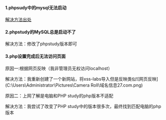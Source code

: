 #### 1.phpsudy中的mysql无法启动

[解决方法出处](https://blog.csdn.net/qq_59676409/article/details/124484320?utm_medium=distribute.pc_relevant.none-task-blog-2~default~baidujs_baidulandingword~default-0-124484320-blog-124998653.235^v43^pc_blog_bottom_relevance_base3&spm=1001.2101.3001.4242.1&utm_relevant_index=3)

#### 2.phpstudy的MySQL总是启动不了

解决方法：修改了phpstudy版本即可

#### 3.php设置完成后无法访问页面

原因一:根据网页反映（我非管理员无权访问localhost）

解决方法：我重新创建了一个新网站，将xss-labs导入但是反映类似![网页反映](C:\Users\Administrator\Pictures\Camera Roll\域名信息27.com.png)

原因二：上网了解是电脑和PHP study的php版本不适配

解决方法：我尝试了改变了PHP study中的版本很多次，最终找到匹配电脑的php版本



####